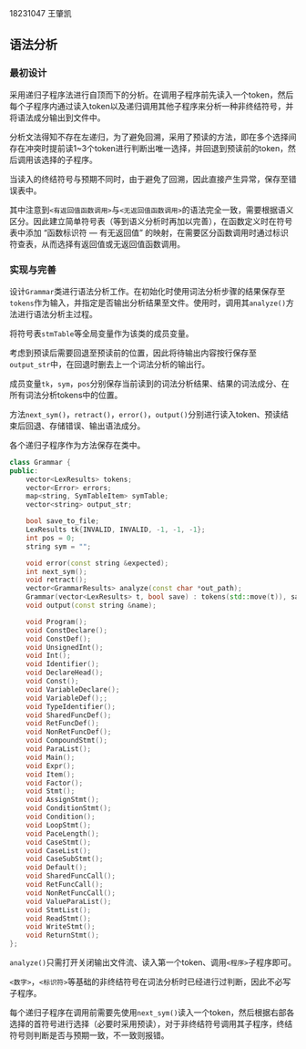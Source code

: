 18231047 王肇凯



## 语法分析

### 最初设计

采用递归子程序法进行自顶而下的分析。在调用子程序前先读入一个token，然后每个子程序内通过读入token以及递归调用其他子程序来分析一种非终结符号，并将语法成分输出到文件中。

分析文法得知不存在左递归，为了避免回溯，采用了预读的方法，即在多个选择间存在冲突时提前读1~3个token进行判断出唯一选择，并回退到预读前的token，然后调用该选择的子程序。

当读入的终结符号与预期不同时，由于避免了回溯，因此直接产生异常，保存至错误表中。

其中注意到`<有返回值函数调用>`与`<无返回值函数调用>`的语法完全一致，需要根据语义区分。因此建立简单符号表（等到语义分析时再加以完善），在函数定义时在符号表中添加 “函数标识符 — 有无返回值” 的映射，在需要区分函数调用时通过标识符查表，从而选择有返回值或无返回值函数调用。



### 实现与完善

设计`Grammar`类进行语法分析工作。在初始化时使用词法分析步骤的结果保存至`tokens`作为输入，并指定是否输出分析结果至文件。使用时，调用其`analyze()`方法进行语法分析主过程。

将符号表`stmTable`等全局变量作为该类的成员变量。

考虑到预读后需要回退至预读前的位置，因此将待输出内容按行保存至`output_str`中，在回退时删去上一个词法分析的输出行。

成员变量`tk`，`sym`，`pos`分别保存当前读到的词法分析结果、结果的词法成分、在所有词法分析tokens中的位置。

方法`next_sym()`，`retract()`，`error()`，`output()`分别进行读入token、预读结束后回退、存储错误、输出语法成分。

各个递归子程序作为方法保存在类中。

```c++
class Grammar {
public:
    vector<LexResults> tokens;
    vector<Error> errors;
    map<string, SymTableItem> symTable;
    vector<string> output_str;

    bool save_to_file;
    LexResults tk{INVALID, INVALID, -1, -1, -1};
    int pos = 0;
    string sym = "";

    void error(const string &expected);
    int next_sym();
    void retract();
    vector<GrammarResults> analyze(const char *out_path);
    Grammar(vector<LexResults> t, bool save) : tokens(std::move(t)), save_to_file(save) {};
    void output(const string &name);

    void Program();
    void ConstDeclare();
    void ConstDef();
    void UnsignedInt();
    void Int();
    void Identifier();
    void DeclareHead();
    void Const();
    void VariableDeclare();
    void VariableDef();;
    void TypeIdentifier();
    void SharedFuncDef();
    void RetFuncDef();
    void NonRetFuncDef();
    void CompoundStmt();
    void ParaList();
    void Main();
    void Expr();
    void Item();
    void Factor();
    void Stmt();
    void AssignStmt();
    void ConditionStmt();
    void Condition();
    void LoopStmt();
    void PaceLength();
    void CaseStmt();
    void CaseList();
    void CaseSubStmt();
    void Default();
    void SharedFuncCall();
    void RetFuncCall();
    void NonRetFuncCall();
    void ValueParaList();
    void StmtList();
    void ReadStmt();
    void WriteStmt();
    void ReturnStmt();
};
```

`analyze()`只需打开关闭输出文件流、读入第一个token、调用`<程序>`子程序即可。

`<数字>`，`<标识符>`等基础的非终结符号在词法分析时已经进行过判断，因此不必写子程序。

每个递归子程序在调用前需要先使用`next_sym()`读入一个token，然后根据右部各选择的首符号进行选择（必要时采用预读），对于非终结符号调用其子程序，终结符号则判断是否与预期一致，不一致则报错。